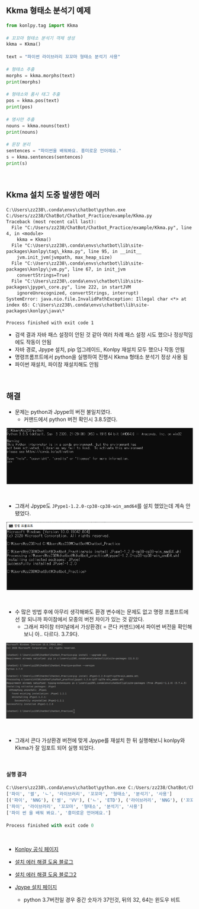 ## Kkma 형태소 분석기 예제

```python
from konlpy.tag import Kkma

# 꼬꼬마 형태소 분석기 객체 생성
kkma = Kkma()

text = "파이썬 라이브러리 꼬꼬마 형태소 분석기 사용"

# 형태소 추출
morphs = kkma.morphs(text)
print(morphs)

# 형태소와 품사 태그 추출
pos = kkma.pos(text)
print(pos)

# 명사만 추출
nouns = kkma.nouns(text)
print(nouns)

# 문장 분리
sentences = "파이썬을 배워봐요. 흥미로운 언어에요."
s = kkma.sentences(sentences)
print(s)
```

<br/>

## Kkma 설치 도중 발생한 에러

```shell
C:\Users\zz238\.conda\envs\chatbot\python.exe C:/Users/zz238/ChatBot/Chatbot_Practice/example/Kkma.py
Traceback (most recent call last):
  File "C:/Users/zz238/ChatBot/Chatbot_Practice/example/Kkma.py", line 4, in <module>
    kkma = Kkma()
  File "C:\Users\zz238\.conda\envs\chatbot\lib\site-packages\konlpy\tag\_kkma.py", line 95, in __init__
    jvm.init_jvm(jvmpath, max_heap_size)
  File "C:\Users\zz238\.conda\envs\chatbot\lib\site-packages\konlpy\jvm.py", line 67, in init_jvm
    convertStrings=True)
  File "C:\Users\zz238\.conda\envs\chatbot\lib\site-packages\jpype\_core.py", line 222, in startJVM
    ignoreUnrecognized, convertStrings, interrupt)
SystemError: java.nio.file.InvalidPathException: Illegal char <*> at index 65: C:\Users\zz238\.conda\envs\chatbot\lib\site-packages\konlpy\java\*

Process finished with exit code 1

```

- 검색 결과 자바 패스 설정이 안된 것 같아 여러 차례 패스 설정 시도 했으나 정상적임에도 작동이 안됨
- 자바 경로, Jpype 설치, pip 업그레이드, Konlpy 재설치 모두 했으나 작동 안됨
- 명령프롬프트에서 python을 실행하여 진행시 Kkma 형태소 분석기 정상 사용 됨
- 파이썬 재설치, 파이참 재설치해도 안됨

<br/>

## 해결

- 문제는 python과 Jpype의 버전 불일치였다.
  - 커맨드에서 python 버전 확인시 3.8.5였다.

![파이썬 버전](https://github.com/ktae23/Chat-Bot/blob/master/Chatbot_Study/CHAPTER_3/img/python_version.png)

<br/>

-  그래서 Jpype도 `JPype1-1.2.0-cp38-cp38-win_amd64`를 설치 했었는데 계속 안됐었다.

![Jpype 버전](https://github.com/ktae23/Chat-Bot/blob/master/Chatbot_Study/CHAPTER_3/img/Jpype.png)

<br/>

- 수 많은 방법 후에 아무리 생각해봐도 환경 변수에는 문제도 없고 명령 프롬프트에선 잘 되니까 파이참에서 모종의 버전 차이가 있는 것 같았다.
  - 그래서 파이참 터미널에서 가상환경( = 콘다 커맨드)에서 파이썬 버전을 확인해보니 아.. 다르다. 3.7.9다.

![콘다환경 버전](https://github.com/ktae23/Chat-Bot/blob/master/Chatbot_Study/CHAPTER_3/img/VE.png)

<br/>

- 그래서 콘다 가상환경 버전에 맞게 Jpype를 재설치 한 뒤 실행해보니 konlpy와 Kkma가 잘 임포트 되어 실행 되었다. 

<br/>

#### 실행 결과

```python
C:\Users\zz238\.conda\envs\chatbot\python.exe C:/Users/zz238/ChatBot/Chatbot_Practice/NLP/kkma.py
['파이', '썰', 'ㄴ', '라이브러리', '꼬꼬마', '형태소', '분석기', '사용']
[('파이', 'NNG'), ('썰', 'VV'), ('ㄴ', 'ETD'), ('라이브러리', 'NNG'), ('꼬꼬마', 'NNG'), ('형태소', 'NNG'), ('분석기', 'NNG'), ('사용', 'NNG')]
['파이', '라이브러리', '꼬꼬마', '형태소', '분석기', '사용']
['파이 썬 을 배워 봐요.', '흥미로운 언어에요.']

Process finished with exit code 0
```

<br/>

- [Konlpy 공식 페이지](https://konlpy-ko.readthedocs.io/ko/v0.4.3/install/#id2)
- [설치 에러 해결 도움 블로그](https://ellun.tistory.com/46)
- [설치 에러 해결 도움 블로그2](https://needjarvis.tistory.com/642)

- [Jpype 설치 페이지](https://www.lfd.uci.edu/~gohlke/pythonlibs/#jpype)

  - python 3.7버전일 경우 중간 숫자가 37인것, 뒤의 32, 64는 윈도우 비트

  